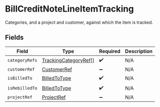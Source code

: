 # BillCreditNoteLineItemTracking

Categories, and a project and customer, against which the item is tracked.


## Fields

| Field                                                               | Type                                                                | Required                                                            | Description                                                         |
| ------------------------------------------------------------------- | ------------------------------------------------------------------- | ------------------------------------------------------------------- | ------------------------------------------------------------------- |
| `categoryRefs`                                                      | [TrackingCategoryRef](../../models/shared/trackingcategoryref.md)[] | :heavy_check_mark:                                                  | N/A                                                                 |
| `customerRef`                                                       | [CustomerRef](../../models/shared/customerref.md)                   | :heavy_minus_sign:                                                  | N/A                                                                 |
| `isBilledTo`                                                        | [BilledToType](../../models/shared/billedtotype.md)                 | :heavy_check_mark:                                                  | N/A                                                                 |
| `isRebilledTo`                                                      | [BilledToType](../../models/shared/billedtotype.md)                 | :heavy_check_mark:                                                  | N/A                                                                 |
| `projectRef`                                                        | [ProjectRef](../../models/shared/projectref.md)                     | :heavy_minus_sign:                                                  | N/A                                                                 |